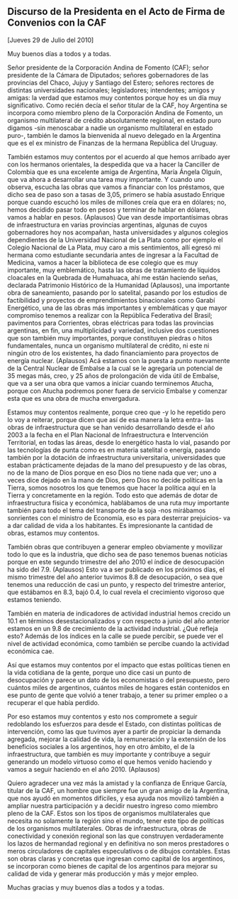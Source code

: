 Discurso de la Presidenta en el Acto de Firma de Convenios con la CAF
---------------------------------------------------------------------

[Jueves 29 de Julio del 2010]

Muy buenos días a todos y a todas.

Señor presidente de la Corporación Andina de Fomento (CAF); señor
presidente de la Cámara de Diputados; señores gobernadores de las
provincias del Chaco, Jujuy y Santiago del Estero; señores rectores de
distintas universidades nacionales; legisladores; intendentes; amigos y
amigas: la verdad que estamos muy contentos porque hoy es un día muy
significativo. Como recién decía el señor titular de la CAF, hoy
Argentina se incorpora como miembro pleno de la Corporación Andina de
Fomento, un organismo multilateral de crédito absolutamente regional, en
estado puro digamos -sin menoscabar a nadie un organismo multilateral en
estado puro-, también le damos la bienvenida al nuevo delegado en la
Argentina que es el ex ministro de Finanzas de la hermana República del
Uruguay.

También estamos muy contentos por el acuerdo al que hemos arribado ayer
con los hermanos orientales, la despedida que va a hacer la Canciller de
Colombia que es una excelente amiga de Argentina, María Ángela Olguín,
que va ahora a desarrollar una tarea muy importante. Y cuando uno
observa, escucha las obras que vamos a financiar con los préstamos, que
dicho sea de paso son a tasas de 3,05, primero se había asustado Enrique
porque cuando escuchó los miles de millones creía que era en dólares;
no, hemos decidido pasar todo en pesos y terminar de hablar en dólares,
vamos a hablar en pesos. (Aplausos) Que van desde importantísimas obras
de infraestructura en varias provincias argentinas, algunas de cuyos
gobernadores hoy nos acompañan, hasta universidades y algunos colegios
dependientes de la Universidad Nacional de La Plata como por ejemplo el
Colegio Nacional de La Plata, muy caro a mis sentimientos, allí egresó
mi hermana como estudiante secundaria antes de ingresar a la Facultad de
Medicina, vamos a hacer la biblioteca de ese colegio que es muy
importante, muy emblemático, hasta las obras de tratamiento de líquidos
cloacales en la Quebrada de Humahuaca, ahí me están haciendo señas,
declarada Patrimonio Histórico de la Humanidad (Aplausos), una
importante obra de saneamiento, pasando por lo satelital, pasando por
los estudios de factibilidad y proyectos de emprendimientos binacionales
como Garabí Energético, una de las obras más importantes y emblemáticas
y que mayor compromiso tenemos a realizar con la República Federativa
del Brasil; pavimentos para Corrientes, obras eléctricas para todas las
provincias argentinas, en fin, una multiplicidad y variedad, inclusive
dos cuestiones que son también muy importantes, porque constituyen
piedras o hitos fundamentales, nunca un organismo multilateral de
crédito, ni este ni ningún otro de los existentes, ha dado
financiamiento para proyectos de energía nuclear. (Aplausos) Acá estamos
con la puesta a punto nuevamente de la Central Nuclear de Embalse a la
cual se le agregaría un potencial de 35 megas más, creo, y 25 años de
prolongación de vida útil de Embalse, que va a ser una obra que vamos a
iniciar cuando terminemos Atucha, porque con Atucha podremos poner fuera
de servicio Embalse y comenzar esta que es una obra de mucha
envergadura.

Estamos muy contentos realmente, porque creo que -y lo he repetido pero
lo voy a reiterar, porque dicen que así de esa manera la letra entra-
las obras de infraestructura que se han venido desarrollando desde el
año 2003 a la fecha en el Plan Nacional de Infraestructura e
Intervención Territorial, en todas las áreas, desde lo energético hasta
lo vial, pasando por las tecnologías de punta como es en materia
satelital o energía, pasando también por la dotación de infraestructura
universitaria, universidades que estaban prácticamente dejadas de la
mano del presupuesto y de las obras, no de la mano de Dios porque en eso
Dios no tiene nada que ver; uno a veces dice dejado en la mano de Dios,
pero Dios no decide políticas en la Tierra, somos nosotros los que
tenemos que hacer la política aquí en la Tierra y concretamente en la
región. Todo esto que además de dotar de infraestructura física y
económica, hablábamos de una ruta muy importante también para todo el
tema del transporte de la soja -nos mirábamos sonrientes con el ministro
de Economía, eso es para desterrar prejuicios- va a dar calidad de vida
a los habitantes. Es impresionante la cantidad de obras, estamos muy
contentos.

También obras que contribuyen a generar empleo obviamente y movilizar
todo lo que es la industria, que dicho sea de paso tenemos buenas
noticias porque en este segundo trimestre del año 2010 el índice de
desocupación ha sido del 7.9. (Aplausos) Esto va a ser publicado en los
próximos días, el mismo trimestre del año anterior tuvimos 8.8 de
desocupación, o sea que tenemos una reducción de casi un punto, y
respecto del trimestre anterior, que estábamos en 8.3, bajó 0.4, lo cual
revela el crecimiento vigoroso que estamos teniendo.

También en materia de indicadores de actividad industrial hemos crecido
un 10.1 en términos desestacionalizados y con respecto a junio del año
anterior estamos en un 9.8 de crecimiento de la actividad industrial.
¿Qué refleja esto? Además de los índices en la calle se puede percibir,
se puede ver el nivel de actividad económica, como también se percibe
cuando la actividad económica cae.

Así que estamos muy contentos por el impacto que estas políticas tienen
en la vida cotidiana de la gente, porque uno dice casi un punto de
desocupación y parece un dato de los economistas o del presupuesto, pero
cuántos miles de argentinos, cuántos miles de hogares están contenidos
en ese punto de gente que volvió a tener trabajo, a tener su primer
empleo o a recuperar el que había perdido.

Por eso estamos muy contentos y esto nos compromete a seguir redoblando
los esfuerzos para desde el Estado, con distintas políticas de
intervención, como las que tuvimos ayer a partir de propiciar la demanda
agregada, mejorar la calidad de vida, la remuneración y la extensión de
los beneficios sociales a los argentinos, hoy en otro ámbito, el de la
infraestructura, que también es muy importante y contribuye a seguir
generando un modelo virtuoso como el que hemos venido haciendo y vamos a
seguir haciendo en el año 2010. (Aplausos)

Quiero agradecer una vez más la amistad y la confianza de Enrique
García, titular de la CAF, un hombre que siempre fue un gran amigo de la
Argentina, que nos ayudó en momentos difíciles, y esa ayuda nos movilizó
también a ampliar nuestra participación y a decidir nuestro ingreso como
miembro pleno de la CAF. Estos son los tipos de organismos
multilaterales que necesita no solamente la región sino el mundo, tener
este tipo de políticas de los organismos multilaterales. Obras de
infraestructura, obras de conectividad y conexión regional son las que
construyen verdaderamente los lazos de hermandad regional y en
definitiva no son meros prestadores o meros circuladores de capitales
especulativos o de dibujos contables. Estas son obras claras y concretas
que ingresan como capital de los argentinos, se incorporan como bienes
de capital de los argentinos para mejorar su calidad de vida y generar
más producción y más y mejor empleo.

Muchas gracias y muy buenos días a todos y a todas.

 

 
